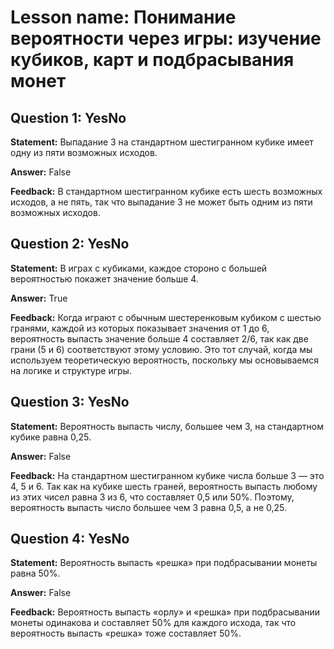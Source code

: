 # Lesson name: Понимание вероятности через игры: изучение кубиков, карт и подбрасывания монет

## Question 1: YesNo

**Statement:** Выпадание 3 на стандартном шестигранном кубике имеет одну из пяти возможных исходов.

**Answer:** False

**Feedback:**
В стандартном шестигранном кубике есть шесть возможных исходов, а не пять, так что выпадание 3 не может быть одним из пяти возможных исходов.


## Question 2: YesNo

**Statement:** В играх с кубиками, каждое стороно с большей вероятностью покажет значение больше 4.

**Answer:** True

**Feedback:**
Когда играют с обычным шестеренковым кубиком с шестью гранями, каждой из которых показывает значения от 1 до 6, вероятность выпасть значение больше 4 составляет 2/6, так как две грани (5 и 6) соответствуют этому условию. Это тот случай, когда мы используем теоретическую вероятность, поскольку мы основываемся на логике и структуре игры.


## Question 3: YesNo

**Statement:** Вероятность выпасть числу, большее чем 3, на стандартном кубике равна 0,25.

**Answer:** False

**Feedback:**
На стандартном шестигранном кубике числа больше 3 — это 4, 5 и 6. Так как на кубике шесть граней, вероятность выпасть любому из этих чисел равна 3 из 6, что составляет 0,5 или 50%. Поэтому, вероятность выпасть число большее чем 3 равна 0,5, а не 0,25.


## Question 4: YesNo

**Statement:** Вероятность выпасть «решка» при подбрасывании монеты равна 50%.

**Answer:** False

**Feedback:**
Вероятность выпасть «орлу» и «решка» при подбрасывании монеты одинакова и составляет 50% для каждого исхода, так что вероятность выпасть «решка» тоже составляет 50%.

